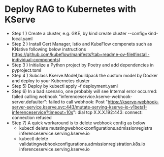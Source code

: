 # Deploy RAG to Kubernetes with KServe

- Step 1 ) Create a cluster, e.g. GKE, by
          kind create cluster --config=kind-local.yaml
- Step 2 ) Install Cert Manager, Istio and KubeFlow componets such as KNative following below instructions 
          https://github.com/kubeflow/manifests?tab=readme-ov-file#install-individual-components)
- Step 3 ) Initialize a Python project by Poetry and add dependencies in pyproject.toml 
- Step 4 ) Subclass Kserve.Model,buildpack the custom model by Docker and deploy to your Kubernetes cluster
- Step 5)  Deploy by kubectl apply -f deployment.yaml
- Step 6)  In a bad scenario, one probably will see Internal error occurred: failed calling webhook "inferenceservice.kserve-webhook-server.defaulter": failed to call webhook: Post "https://kserve-webhook-server-service.kserve.svc:443/mutate-serving-kserve-io-v1beta1-inferenceservice?timeout=10s": dial tcp X.X.X.192:443: connect: connection refused
- Step 7) A quick workaround is to delete webhook config as below
  - kubectl delete mutatingwebhookconfigurations.admissionregistra  inferenceservice.serving.kserve.io
  - kubectl delete validatingwebhookconfigurations.admissionregistration.k8s.io  inferenceservice.serving.kserve.io

